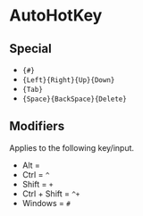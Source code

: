# AutoHotKey

## Special

* `{#}`
* `{Left}{Right}{Up}{Down}`
* `{Tab}`
* `{Space}{BackSpace}{Delete}`

## Modifiers

Applies to the following key/input.

* Alt =
* Ctrl = `^`
* Shift = `+`
* Ctrl + Shift = `^+`
* Windows = `#`
